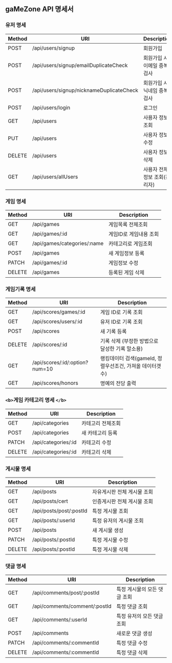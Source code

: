 ## gaMeZone API 명세서

### **유저 명세**

| Method | URI                                      | Description                   |
| ------ | ---------------------------------------- | ----------------------------- |
| POST   | /api/users/signup                        | 회원가입                      |
| POST   | /api/users/signup/emailDuplicateCheck    | 회원가입 시 이메일 중복검사   |
| POST   | /api/users/signup/nicknameDuplicateCheck | 회원가입 시 닉네임 중복검사   |
| POST   | /api/users/login                         | 로그인                        |
| GET    | /api/users                               | 사용자 정보 조회              |
| PUT    | /api/users                               | 사용자 정보 수정              |
| DELETE | /api/users                               | 사용자 정보 삭제              |
| GET    | /api/users/allUsers                      | 사용자 전체 정보 조회(관리자) |

### 게임 명세

| Method | URI                         | Description            |
| ------ | --------------------------- | ---------------------- |
| GET    | /api/games                  | 게임목록 전체조회      |
| GET    | /api/games/:id              | 게임ID로 게임내용 조회 |
| GET    | /api/games/categories/:name | 카테고리로 게임조회    |
| POST   | /api/games                  | 새 게임정보 등록       |
| PATCH  | /api/games/:id              | 게임정보 수정          |
| DELETE | /api/games                  | 등록된 게임 삭제       |

### 게임기록 명세

| Method | URI                            | Description                                              |
| ------ | ------------------------------ | -------------------------------------------------------- |
| GET    | /api/scores/games/:id          | 게임 ID로 기록 조회                                      |
| GET    | /api/scores/users/:id          | 유저 ID로 기록 조회                                      |
| POST   | /api/scores                    | 새 기록 등록                                             |
| DELETE | /api/scores/:id                | 기록 삭제 (부정한 방법으로 달성한 기록 말소용)           |
| GET    | /api/scores/:id/:option?num=10 | 랭킹데이터 검색(gameId, 정렬우선조건, 가져올 데이터갯수) |
| GET    | /api/scores/honors             | 명예의 전당 출력                                         |

### `<b>`게임 카테고리 명세 `</b>`

| Method | URI                 | Description       |
| ------ | ------------------- | ----------------- |
| GET    | /api/categories     | 카테고리 전체조회 |
| POST   | /api/categories     | 새 카테고리 등록  |
| PATCH  | /api/categories/:id | 카테고리 수정     |
| DELETE | /api/categories/:id | 카테고리 삭제     |

### 게시물 명세

| Method | URI                     | Description                 |
| ------ | ----------------------- | --------------------------- |
| GET    | /api/posts              | 자유게시판 전체 게시물 조회 |
| GET    | /api/posts/cert         | 인증게시판 전체 게시물 조회 |
| GET    | /api/posts/post/:postId | 특정 게시물 조회            |
| GET    | /api/posts/:userId      | 특정 유저의 게시물 조회     |
| POST   | /api/posts              | 새 게시물 생성              |
| PATCH  | /api/posts/:postId      | 특정 게시물 수정            |
| DELETE | /api/posts/:postId      | 특정 게시물 삭제            |

### 댓글 명세

| Method | URI                           | Description                  |
| ------ | ----------------------------- | ---------------------------- |
| GET    | /api/comments/post/:postId    | 특정 게시물의 모든 댓글 조회 |
| GET    | /api/comments/comment/:postId | 특정 댓글 조회               |
| GET    | /api/comments/:userId         | 특정 유저의 모든 댓글 조회   |
| POST   | /api/comments                 | 새로운 댓글 생성             |
| PATCH  | /api/comments/:commentId      | 특정 댓글 수정               |
| DELETE | /api/comments/:commentId      | 특정 댓글 삭제               |
